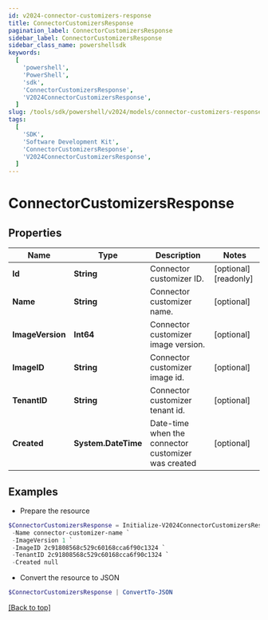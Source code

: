 ```yaml
---
id: v2024-connector-customizers-response
title: ConnectorCustomizersResponse
pagination_label: ConnectorCustomizersResponse
sidebar_label: ConnectorCustomizersResponse
sidebar_class_name: powershellsdk
keywords:
  [
    'powershell',
    'PowerShell',
    'sdk',
    'ConnectorCustomizersResponse',
    'V2024ConnectorCustomizersResponse',
  ]
slug: /tools/sdk/powershell/v2024/models/connector-customizers-response
tags:
  [
    'SDK',
    'Software Development Kit',
    'ConnectorCustomizersResponse',
    'V2024ConnectorCustomizersResponse',
  ]
---
```


# ConnectorCustomizersResponse

## Properties

| Name | Type | Description | Notes |
| --- | --- | --- | --- |
| **Id** | **String** | Connector customizer ID. | [optional] [readonly] |
| **Name** | **String** | Connector customizer name. | [optional] |
| **ImageVersion** | **Int64** | Connector customizer image version. | [optional] |
| **ImageID** | **String** | Connector customizer image id. | [optional] |
| **TenantID** | **String** | Connector customizer tenant id. | [optional] |
| **Created** | **System.DateTime** | Date-time when the connector customizer was created | [optional] |

## Examples

- Prepare the resource

```powershell
$ConnectorCustomizersResponse = Initialize-V2024ConnectorCustomizersResponse  -Id b07dc46a-1498-4de8-bfbb-259a68e70c8a `
 -Name connector-customizer-name `
 -ImageVersion 1 `
 -ImageID 2c91808568c529c60168cca6f90c1324 `
 -TenantID 2c91808568c529c60168cca6f90c1324 `
 -Created null
```

- Convert the resource to JSON

```powershell
$ConnectorCustomizersResponse | ConvertTo-JSON
```

[[Back to top]](#)
